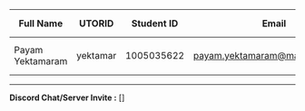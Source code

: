 | Full Name    | UTORID | Student ID | Email | Best Way to Contact | Discord Username|
| --- | --- | --- | --- | --- | --- |
|Payam Yektamaram|yektamar|1005035622|payam.yektamaram@mail.utoronto.ca|+1 (647)-867-5038|Payam Yektamaram#2767|

---
**Discord Chat/Server Invite :** []